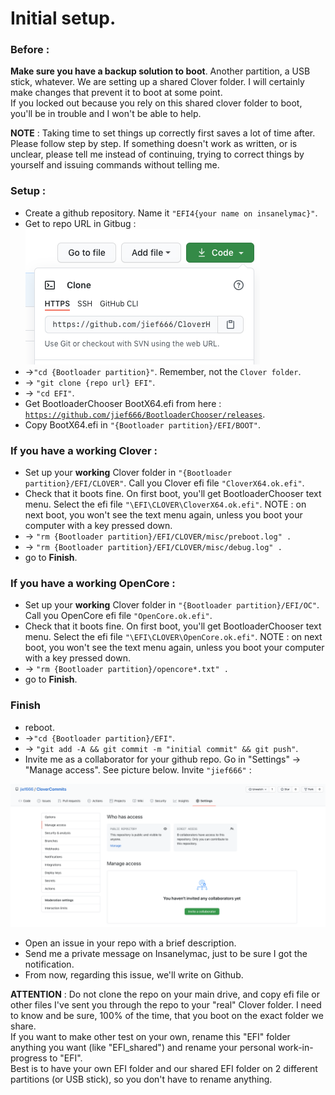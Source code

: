 # Initial setup.

### Before :

**Make sure you have a backup solution to boot**. Another partition, a USB stick, whatever. We are setting up a shared Clover folder. I will certainly make changes that prevent it to boot at some point.  
If you locked out because you rely on this shared clover folder to boot, you'll be in trouble and I won't be able to help.

**NOTE** : Taking time to set things up correctly first saves a lot of time after. Please follow step by step. If something doesn't work as written, or is unclear, please tell me instead of continuing, trying to correct things by yourself and issuing commands without telling me.

### Setup :

* Create a github repository. Name it `"EFI4{your name on insanelymac}"`.
* Get to repo URL in Gitbug : ![](.gitbook/assets/screenshot-2020-10-22-at-10.12.42%20%281%29.png) 
* -&gt;`"cd {Bootloader partition}"`. Remember, not the `Clover folder`.
* -&gt; `"git clone {repo url} EFI"`.
* -&gt; `"cd EFI"`.
* Get BootloaderChooser BootX64.efi from here : [`https://github.com/jief666/BootloaderChooser/releases`](https://github.com/jief666/BootloaderChooser/releases).
* Copy BootX64.efi in `"{Bootloader partition}/EFI/BOOT"`.

### If you have a working Clover :

* Set up your **working** Clover folder in `"{Bootloader partition}/EFI/CLOVER"`. Call you Clover efi file `"CloverX64.ok.efi"`.
* Check that it boots fine. On first boot, you'll get BootloaderChooser text menu. Select the efi file `"\EFI\CLOVER\CloverX64.ok.efi"`. NOTE : on next boot, you won't see the text menu again, unless you boot your computer with a key pressed down.
* -&gt; `"rm {Bootloader partition}/EFI/CLOVER/misc/preboot.log" .`
* -&gt; `"rm {Bootloader partition}/EFI/CLOVER/misc/debug.log" .`
* go to **Finish**.

### If you have a working OpenCore :

* Set up your **working** Clover folder in `"{Bootloader partition}/EFI/OC"`. Call you OpenCore efi file `"OpenCore.ok.efi"`.
* Check that it boots fine. On first boot, you'll get BootloaderChooser text menu. Select the efi file `"\EFI\CLOVER\OpenCore.ok.efi"`. NOTE : on next boot, you won't see the text menu again, unless you boot your computer with a key pressed down.
* -&gt; `"rm {Bootloader partition}/opencore*.txt" .`
* go to **Finish**.

### Finish

* reboot.
* -&gt;`"cd {Bootloader partition}/EFI"`.
* -&gt; `"git add -A && git commit -m "initial commit" && git push"`.
* Invite me as a collaborator for your github repo. Go in "Settings" -&gt; "Manage access". See picture below. Invite `"jief666"` : 

![](.gitbook/assets/screenshot-2020-10-22-at-10.34.44.png)

* Open an issue in your repo with a brief description.
* Send me a private message on Insanelymac, just to be sure I got the notification.
* From now, regarding this issue, we'll write on Github.



**ATTENTION** : Do not clone the repo on your main drive, and copy efi file or other files I've sent you through the repo to your "real" Clover folder. I need to know and be sure, 100% of the time, that you boot on the exact folder we share.  
If you want to make other test on your own, rename this "EFI" folder anything you want \(like "EFI\_shared"\) and rename your personal work-in-progress to "EFI".  
Best is to have your own EFI folder and our shared EFI folder on 2 different partitions \(or USB stick\), so you don't have to rename anything.



